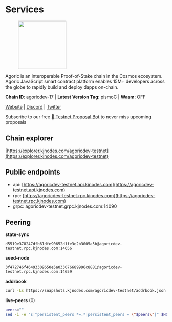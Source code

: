 # Services

<figure><img src="https://raw.githubusercontent.com/kj89/cosmos-images/main/logos/agoricdev.png" width="150" alt=""><figcaption></figcaption></figure>

Agoric is an interoperable Proof-of-Stake chain in the Cosmos ecosystem.  Agoric JavaScript smart contract platform enables 15M+ developers across the  globe to rapidly build and deploy dapps on-chain.

**Chain ID**: agoricdev-17 | **Latest Version Tag**: pismoC | **Wasm**: OFF

[Website](https://agoric.com) | [Discord](https://discord.com/invite/qDW8DRes4s) | [Twitter](https://twitter.com/agoric)



Subscribe to our free [🤖 Testnet Proposal Bot](https://t.me/kjnodes_testnet_proposal_bot) to never miss upcoming proposals


## Chain explorer
[https://explorer.kjnodes.com/agoricdev-testnet](https://explorer.kjnodes.com/agoricdev-testnet)

## Public endpoints

* api: [https://agoricdev-testnet.api.kjnodes.com](https://agoricdev-testnet.api.kjnodes.com)
* rpc: [https://agoricdev-testnet.rpc.kjnodes.com](https://agoricdev-testnet.rpc.kjnodes.com)
* grpc: agoricdev-testnet.grpc.kjnodes.com:14090

## Peering

**state-sync**

```text
d5519e378247dfb61dfe90652d1fe3e2b3005a5b@agoricdev-testnet.rpc.kjnodes.com:14656
```

**seed-node**

```text
3f472746f46493309650e5a033076689996c8881@agoricdev-testnet.rpc.kjnodes.com:14659
```

**addrbook**
```bash
curl -Ls https://snapshots.kjnodes.com/agoricdev-testnet/addrbook.json > $HOME/.agoric/config/addrbook.json
```

**live-peers** (0)
```bash
peers=""
sed -i -e "s|^persistent_peers *=.*|persistent_peers = \"$peers\"|" $HOME/.agoric/config/config.toml
```
